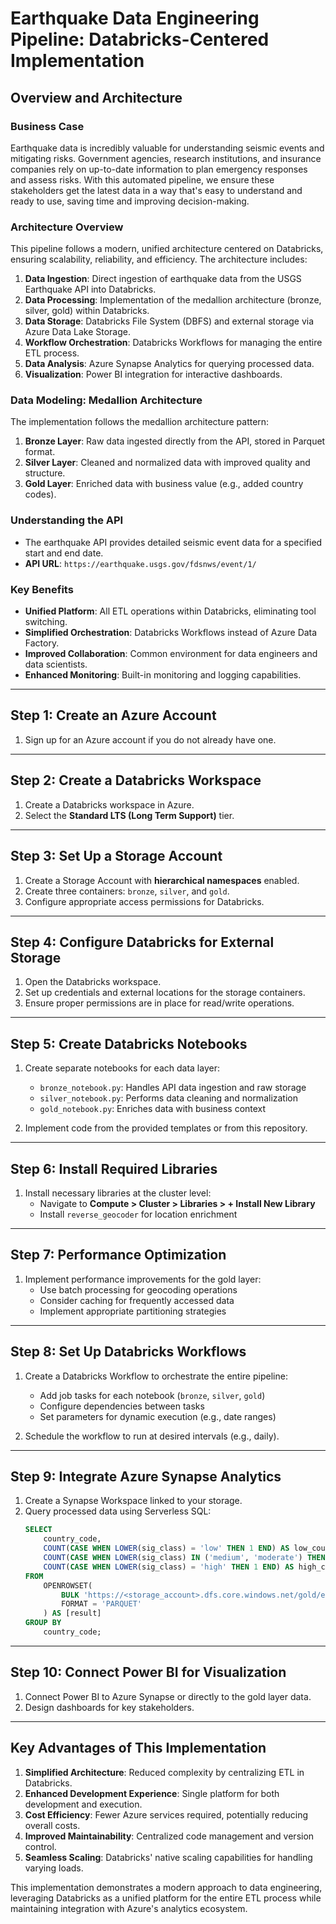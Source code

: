 # Earthquake Data Engineering Pipeline: Databricks-Centered Implementation

## Overview and Architecture

### Business Case

Earthquake data is incredibly valuable for understanding seismic events and mitigating risks. Government agencies, research institutions, and insurance companies rely on up-to-date information to plan emergency responses and assess risks. With this automated pipeline, we ensure these stakeholders get the latest data in a way that's easy to understand and ready to use, saving time and improving decision-making.

### Architecture Overview

This pipeline follows a modern, unified architecture centered on Databricks, ensuring scalability, reliability, and efficiency. The architecture includes:

1. **Data Ingestion**: Direct ingestion of earthquake data from the USGS Earthquake API into Databricks.
2. **Data Processing**: Implementation of the medallion architecture (bronze, silver, gold) within Databricks.
3. **Data Storage**: Databricks File System (DBFS) and external storage via Azure Data Lake Storage.
4. **Workflow Orchestration**: Databricks Workflows for managing the entire ETL process.
5. **Data Analysis**: Azure Synapse Analytics for querying processed data.
6. **Visualization**: Power BI integration for interactive dashboards.

### Data Modeling: Medallion Architecture

The implementation follows the medallion architecture pattern:

1. **Bronze Layer**: Raw data ingested directly from the API, stored in Parquet format.
2. **Silver Layer**: Cleaned and normalized data with improved quality and structure.
3. **Gold Layer**: Enriched data with business value (e.g., added country codes).

### Understanding the API

- The earthquake API provides detailed seismic event data for a specified start and end date.
- **API URL**: `https://earthquake.usgs.gov/fdsnws/event/1/`

### Key Benefits

- **Unified Platform**: All ETL operations within Databricks, eliminating tool switching.
- **Simplified Orchestration**: Databricks Workflows instead of Azure Data Factory.
- **Improved Collaboration**: Common environment for data engineers and data scientists.
- **Enhanced Monitoring**: Built-in monitoring and logging capabilities.

---

## Step 1: Create an Azure Account
1. Sign up for an Azure account if you do not already have one.

---

## Step 2: Create a Databricks Workspace
1. Create a Databricks workspace in Azure.
2. Select the **Standard LTS (Long Term Support)** tier.

---

## Step 3: Set Up a Storage Account
1. Create a Storage Account with **hierarchical namespaces** enabled.
2. Create three containers: `bronze`, `silver`, and `gold`.
3. Configure appropriate access permissions for Databricks.

---

## Step 4: Configure Databricks for External Storage
1. Open the Databricks workspace.
2. Set up credentials and external locations for the storage containers.
3. Ensure proper permissions are in place for read/write operations.

---

## Step 5: Create Databricks Notebooks
1. Create separate notebooks for each data layer:
   - `bronze_notebook.py`: Handles API data ingestion and raw storage
   - `silver_notebook.py`: Performs data cleaning and normalization
   - `gold_notebook.py`: Enriches data with business context

2. Implement code from the provided templates or from this repository.

---

## Step 6: Install Required Libraries
1. Install necessary libraries at the cluster level:
   - Navigate to **Compute > Cluster > Libraries > + Install New Library**
   - Install `reverse_geocoder` for location enrichment

---

## Step 7: Performance Optimization
1. Implement performance improvements for the gold layer:
   - Use batch processing for geocoding operations
   - Consider caching for frequently accessed data
   - Implement appropriate partitioning strategies

---

## Step 8: Set Up Databricks Workflows
1. Create a Databricks Workflow to orchestrate the entire pipeline:
   - Add job tasks for each notebook (`bronze`, `silver`, `gold`)
   - Configure dependencies between tasks
   - Set parameters for dynamic execution (e.g., date ranges)

2. Schedule the workflow to run at desired intervals (e.g., daily).

---

## Step 9: Integrate Azure Synapse Analytics
1. Create a Synapse Workspace linked to your storage.
2. Query processed data using Serverless SQL:
   ```sql
   SELECT
       country_code,
       COUNT(CASE WHEN LOWER(sig_class) = 'low' THEN 1 END) AS low_count,
       COUNT(CASE WHEN LOWER(sig_class) IN ('medium', 'moderate') THEN 1 END) AS medium_count,
       COUNT(CASE WHEN LOWER(sig_class) = 'high' THEN 1 END) AS high_count
   FROM
       OPENROWSET(
           BULK 'https://<storage_account>.dfs.core.windows.net/gold/earthquake_events_gold/**',
           FORMAT = 'PARQUET'
       ) AS [result]
   GROUP BY
       country_code;
   ```

---

## Step 10: Connect Power BI for Visualization
1. Connect Power BI to Azure Synapse or directly to the gold layer data.
2. Design dashboards for key stakeholders.

---

## Key Advantages of This Implementation

1. **Simplified Architecture**: Reduced complexity by centralizing ETL in Databricks.
2. **Enhanced Development Experience**: Single platform for both development and execution.
3. **Cost Efficiency**: Fewer Azure services required, potentially reducing overall costs.
4. **Improved Maintainability**: Centralized code management and version control.
5. **Seamless Scaling**: Databricks' native scaling capabilities for handling varying loads.

This implementation demonstrates a modern approach to data engineering, leveraging Databricks as a unified platform for the entire ETL process while maintaining integration with Azure's analytics ecosystem.
